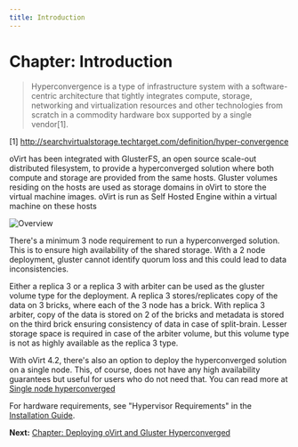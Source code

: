 ```yaml
---
title: Introduction
---
```


# Chapter: Introduction

> Hyperconvergence is a type of infrastructure system with a software-centric architecture that tightly integrates compute, storage, networking and virtualization resources and other technologies from scratch in a commodity hardware box supported by a single vendor[1].

[1] http://searchvirtualstorage.techtarget.com/definition/hyper-convergence

oVirt has been integrated with GlusterFS, an open source scale-out distributed filesystem, to provide a hyperconverged solution where both compute and storage are provided from the same hosts. Gluster volumes residing on the hosts are used as storage domains in oVirt to store the virtual machine images. oVirt is run as Self Hosted Engine within a virtual machine on these hosts

![Overview](/images/gluster-hyperconverged/hc-arch.png)

There's a minimum 3 node requirement to run a hyperconverged solution. This is to ensure high availability of the shared storage. With a 2 node deployment, gluster cannot identify quorum loss and this could lead to data inconsistencies.

Either a replica 3 or a replica 3 with arbiter can be used as the gluster volume type for the deployment.
A replica 3 stores/replicates copy of the data on 3 bricks, where each of the 3 node has a brick. With replica 3 arbiter, copy of the data is stored on 2 of the bricks and metadata is stored on the third brick ensuring consistency of data in case of split-brain. Lesser storage space is required in case of the arbiter volume, but this volume type is not as highly available as the replica 3 type.

With oVirt 4.2, there's also an option to deploy the hyperconverged solution on a single node. This, of course, does not have any high availability guarantees but useful for users who do not need that. You can read more at [Single node hyperconverged](/documentation/gluster-hyperconverged/chap-Single_node_hyperconverged)

For hardware requirements, see "Hypervisor Requirements" in the [Installation Guide](/documentation/install-guide/Installation_Guide/).

**Next:** [Chapter: Deploying oVirt and Gluster Hyperconverged](chap-Deploying_Hyperconverged)
